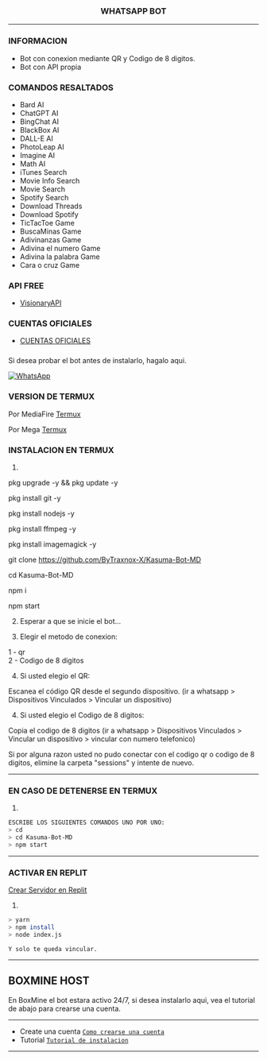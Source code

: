 <h3 align="center">WHATSAPP BOT</h3>

***
### INFORMACION
- Bot con conexion mediante QR y Codigo de 8 digitos.
- Bot con API propia

### COMANDOS RESALTADOS
  - Bard AI
  - ChatGPT AI
  - BingChat AI
  - BlackBox AI
  - DALL-E AI
  - PhotoLeap AI
  - Imagine AI
  - Math AI
  - iTunes Search
  - Movie Info Search
  - Movie Search
  - Spotify Search
  - Download Threads
  - Download Spotify
  - TicTacToe Game
  - BuscaMinas Game
  - Adivinanzas Game
  - Adivina el numero Game
  - Adivina la palabra Game
  - Cara o cruz Game

### API FREE
-  [VisionaryAPI](https://visionaryapi.boxmine.xyz/)

### CUENTAS OFICIALES
-  [CUENTAS OFICIALES](https://solo.to/kasuma)

###
Si desea probar el bot antes de instalarlo, hagalo aqui.

[![WhatsApp](https://img.shields.io/badge/KasumaBot-25D366?style=for-the-badge&logo=whatsapp&logoColor=white)](https://api.whatsapp.com/send/?phone=573215683772&text&type=phone_number&app_absent=0) 


### VERSION DE TERMUX

Por MediaFire
[Termux](https://www.mediafire.com/file/w0y0wkgrwl6sxtl/com.termux_118.apk/file) 

Por Mega
[Termux](https://mega.nz/file/8ms2wSxZ#jVRHw31hJiZTMZjd09vEFLrfjmlOK7EybnU9bqLn-yg) 

### INSTALACION EN TERMUX
1. 
  pkg upgrade -y && pkg update -y

  pkg install git -y

  pkg install nodejs -y

  pkg install ffmpeg -y

  pkg install imagemagick -y

  git clone https://github.com/ByTraxnox-X/Kasuma-Bot-MD

  cd Kasuma-Bot-MD

  npm i 

  npm start
  
2. Esperar a que se inicie el bot...

3. Elegir el metodo de conexion:
    
  1 - qr  
  2 - Codigo de 8 digitos

4. Si usted elegio el QR:

  Escanea el código QR desde el segundo dispositivo. (ir a whatsapp > Dispositivos Vinculados > Vincular un dispositivo)

4. Si usted elegio el Codigo de 8 digitos:

  Copia el codigo de 8 digitos (ir a whatsapp > Dispositivos Vinculados > Vincular un dispositivo > vincular con numero telefonico)




Si por alguna razon usted no pudo conectar con el codigo qr o codigo de 8 digitos, elimine la carpeta "sessions" y intente de nuevo.

---------

### EN CASO DE DETENERSE EN TERMUX
1. 
```sh
ESCRIBE LOS SIGUIENTES COMANDOS UNO POR UNO:
> cd 
> cd Kasuma-Bot-MD
> npm start
```

---------

### ACTIVAR EN REPLIT
[Crear Servidor en Replit](https://replit.com/github/ByTraxnox-X/Kasuma-Bot-MD) 

1. 
```sh
> yarn
> npm install
> node index.js
```

    Y solo te queda vincular.

---------

## BOXMINE HOST

En BoxMine el bot estara activo 24/7, si desea instalarlo aqui, vea el tutorial de abajo para crearse una cuenta.

---------
* Create una cuenta [`Como crearse una cuenta`](https://www.youtube.com/watch?v=ZAwBLuNmIlI)
* Tutorial  [`Tutorial de instalacion`]()



---------